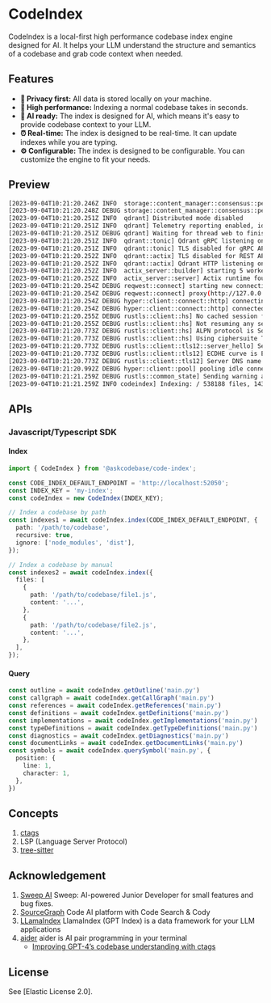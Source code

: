 # CodeIndex

CodeIndex is a local-first high performance codebase index engine designed for AI. It helps your LLM understand the structure and semantics of a codebase and grab code context when needed.

## Features

- **🔐 Privacy first:** All data is stored locally on your machine.
- **🚀 High performance:** Indexing a normal codebase takes in seconds.
- **🤖 AI ready:** The index is designed for AI, which means it's easy to provide codebase context to your LLM.
- **⏰ Real-time:** The index is designed to be real-time. It can update indexes while you are typing.
- **⚙️ Configurable:** The index is designed to be configurable. You can customize the engine to fit your needs.

## Preview

```bash
[2023-09-04T10:21:20.246Z INFO  storage::content_manager::consensus::persistent] Loading raft state from ./storage/raft_state.json
[2023-09-04T10:21:20.248Z DEBUG storage::content_manager::consensus::persistent] State: Persistent { state: RaftState { hard_state: HardState { term: 0, vote: 0, commit: 0 }, conf_state: ConfState { voters: [7252149026178447], learners: [], voters_outgoing: [], learners_next: [], auto_leave: false } }, latest_snapshot_meta: SnapshotMetadataSer { term: 0, index: 0 }, apply_progress_queue: EntryApplyProgressQueue(None), peer_address_by_id: RwLock { data: {} }, this_peer_id: 7252149026178447, path: "./storage/raft_state.json", dirty: false }
[2023-09-04T10:21:20.251Z INFO  qdrant] Distributed mode disabled
[2023-09-04T10:21:20.251Z INFO  qdrant] Telemetry reporting enabled, id: 865ffc9a-a8e2-48b7-97f9-d62131d1ae77
[2023-09-04T10:21:20.251Z DEBUG qdrant] Waiting for thread web to finish
[2023-09-04T10:21:20.251Z INFO  qdrant::tonic] Qdrant gRPC listening on 6334
[2023-09-04T10:21:20.251Z INFO  qdrant::tonic] TLS disabled for gRPC API
[2023-09-04T10:21:20.252Z INFO  qdrant::actix] TLS disabled for REST API
[2023-09-04T10:21:20.252Z INFO  qdrant::actix] Qdrant HTTP listening on 6333
[2023-09-04T10:21:20.252Z INFO  actix_server::builder] starting 5 workers
[2023-09-04T10:21:20.252Z INFO  actix_server::server] Actix runtime found; starting in Actix runtime
[2023-09-04T10:21:20.254Z DEBUG reqwest::connect] starting new connection: https://staging-telemetry.qdrant.io/
[2023-09-04T10:21:20.254Z DEBUG reqwest::connect] proxy(http://127.0.0.1:7890) intercepts 'https://staging-telemetry.qdrant.io/'
[2023-09-04T10:21:20.254Z DEBUG hyper::client::connect::http] connecting to 127.0.0.1:7890
[2023-09-04T10:21:20.254Z DEBUG hyper::client::connect::http] connected to 127.0.0.1:7890
[2023-09-04T10:21:20.255Z DEBUG rustls::client::hs] No cached session for DnsName("staging-telemetry.qdrant.io")
[2023-09-04T10:21:20.255Z DEBUG rustls::client::hs] Not resuming any session
[2023-09-04T10:21:20.773Z DEBUG rustls::client::hs] ALPN protocol is Some(b"h2")
[2023-09-04T10:21:20.773Z DEBUG rustls::client::hs] Using ciphersuite TLS_ECDHE_RSA_WITH_AES_128_GCM_SHA256
[2023-09-04T10:21:20.773Z DEBUG rustls::client::tls12::server_hello] Server supports tickets
[2023-09-04T10:21:20.773Z DEBUG rustls::client::tls12] ECDHE curve is ECParameters { curve_type: NamedCurve, named_group: secp256r1 }
[2023-09-04T10:21:20.773Z DEBUG rustls::client::tls12] Server DNS name is DnsName("staging-telemetry.qdrant.io")
[2023-09-04T10:21:20.992Z DEBUG hyper::client::pool] pooling idle connection for ("https", staging-telemetry.qdrant.io)
[2023-09-04T10:21:21.259Z DEBUG rustls::common_state] Sending warning alert CloseNotify
[2023-09-04T10:21:21.259Z INFO codeindex] Indexing: / 538188 files, 1438298 Symbols, 52G ... \
```

## APIs

### Javascript/Typescript SDK

#### Index

```typescript
import { CodeIndex } from '@askcodebase/code-index';

const CODE_INDEX_DEFAULT_ENDPOINT = 'http://localhost:52050';
const INDEX_KEY = 'my-index';
const codeIndex = new CodeIndex(INDEX_KEY);

// Index a codebase by path
const indexes1 = await codeIndex.index(CODE_INDEX_DEFAULT_ENDPOINT, {
  path: '/path/to/codebase',
  recursive: true,
  ignore: ['node_modules', 'dist'],
});

// Index a codebase by manual
const indexes2 = await codeIndex.index({
  files: [
    {
      path: '/path/to/codebase/file1.js',
      content: '...',
    },
    {
      path: '/path/to/codebase/file2.js',
      content: '...',
    },
  ],
});
```

#### Query

```typescript
const outline = await codeIndex.getOutline('main.py')
const callgraph = await codeIndex.getCallGraph('main.py')
const references = await codeIndex.getReferences('main.py')
const definitions = await codeIndex.getDefinitions('main.py')
const implementations = await codeIndex.getImplementations('main.py')
const typeDefinitions = await codeIndex.getTypeDefinitions('main.py')
const diagnostics = await codeIndex.getDiagnostics('main.py')
const documentLinks = await codeIndex.getDocumentLinks('main.py')
const symbols = await codeIndex.querySymbol('main.py', {
  position: {
    line: 1,
    character: 1,
  },
})
```


## Concepts

1. [ctags](https://github.com/universal-ctags/ctags)
2. LSP (Language Server Protocol)
3. [tree-sitter](https://github.com/tree-sitter/tree-sitter/tree/master)

## Acknowledgement

1. [Sweep AI](https://github.com/sweepai/sweep) Sweep: AI-powered Junior Developer for small features and bug fixes.
2. [SourceGraph](https://github.com/sourcegraph/sourcegraph) Code AI platform with Code Search & Cody
3. [LLamaIndex](https://github.com/jerryjliu/llama_index) LlamaIndex (GPT Index) is a data framework for your LLM applications
4. [aider](https://github.com/paul-gauthier/aider) aider is AI pair programming in your terminal
    - [Improving GPT-4’s codebase understanding with ctags](https://aider.chat/docs/ctags.html)

## License

See [Elastic License 2.0].
